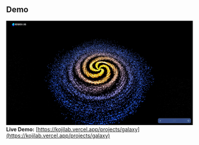 ## Demo

![Galaxy Shader Preview](https://github.com/sujitkoji/KojiLab/blob/main/src/app/Lab/Galaxy/Demo/Galaxy.png?raw=true)  
**Live Demo:** [https://kojilab.vercel.app/projects/galaxy](https://kojilab.vercel.app/projects/galaxy)
